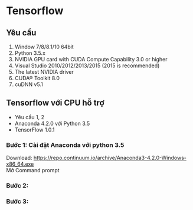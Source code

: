 # Tensorflow 
## Yêu cầu
  1. Window 7/8/8.1/10 64bit
  2. Python 3.5.x
  3. NVIDIA GPU card with CUDA Compute Capability 3.0 or higher
  4. Visual Studio 2010/2012/2013/2015 (2015 is recommended)
  5. The latest NVIDIA driver
  6. CUDA® Toolkit 8.0
  7. cuDNN v5.1
## Tensorflow với CPU hỗ trợ
- Yêu cầu 1, 2
- Anaconda 4.2.0 với Python 3.5
- TensorFlow 1.0.1
### Bước 1: Cài đặt Anaconda với python 3.5
  Download: https://repo.continuum.io/archive/Anaconda3-4.2.0-Windows-x86_64.exe   
  Mở Command prompt
  
### Bước 2: 

### Bước 3: 
